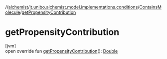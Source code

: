 //[alchemist](../../../index.md)/[it.unibo.alchemist.model.implementations.conditions](../index.md)/[ContainsMolecule](index.md)/[getPropensityContribution](get-propensity-contribution.md)

# getPropensityContribution

[jvm]\
open override fun [getPropensityContribution](get-propensity-contribution.md)(): [Double](https://kotlinlang.org/api/latest/jvm/stdlib/kotlin/-double/index.html)
